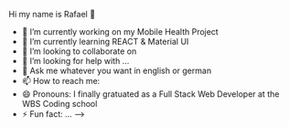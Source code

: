 Hi my name is Rafael 👋



- 🔭 I’m currently working on my Mobile Health Project
- 🌱 I’m currently learning REACT & Material UI
- 👯 I’m looking to collaborate on 
- 🤔 I’m looking for help with ...
- 💬 Ask me whatever you want in english or german
- 📫 How to reach me: 
- 😄 Pronouns: I finally gratuated as a Full Stack Web Developer at the WBS Coding school
- ⚡ Fun fact: ...
-->
